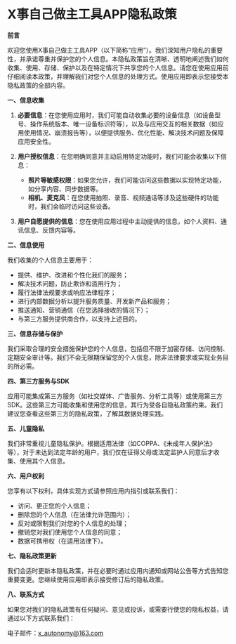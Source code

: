 # X事自己做主工具APP隐私政策

**前言**

欢迎您使用X事自己做主工具APP（以下简称“应用”）。我们深知用户隐私的重要性，并承诺尊重并保护您的个人信息。本隐私政策旨在清晰、透明地阐述我们如何收集、使用、存储、保护以及在特定情况下共享您的个人信息。请您在使用应用前仔细阅读本政策，并理解我们对您个人信息的处理方式。使用应用即表示您接受本隐私政策的全部内容。

**一、信息收集**

1. **必要信息**：在您使用应用时，我们可能自动收集必要的设备信息（如设备型号、操作系统版本、唯一设备标识符等），以及与应用交互的相关数据（如应用使用情况、崩溃报告等），以便提供服务、优化性能、解决技术问题及保障应用安全性。
2. **用户授权信息**：在您明确同意并主动启用特定功能时，我们可能会收集以下信息：

   - **照片等敏感权限**：如果您允许，我们可能访问这些数据以实现特定功能，如分享内容、同步数据等。
   - **相机、麦克风**：在您使用拍照、录音、视频通话等涉及这些硬件的功能时，我们会临时访问这些设备。
3. **用户自愿提供的信息**：您在使用应用过程中主动提供的信息，如个人资料、通讯信息、反馈内容等。

**二、信息使用**

我们收集的个人信息主要用于：

- 提供、维护、改进和个性化我们的服务；
- 解决技术问题，防止欺诈和滥用行为；
- 履行法律法规要求或响应法律程序；
- 进行内部数据分析以提升服务质量、开发新产品和服务；
- 推送通知、营销通信（在您选择接收的情况下）；
- 与第三方服务提供商合作，以支持上述目的。

**三、信息存储与保护**

我们采取合理的安全措施保护您的个人信息，包括但不限于加密存储、访问控制、定期安全审计等。我们不会无限期保留您的个人信息，除非法律要求或实现业务目的所必需。

**四、第三方服务与SDK**

应用可能集成第三方服务（如社交媒体、广告服务、分析工具等）或使用第三方SDK。这些第三方可能收集和使用您的信息，其行为受各自隐私政策约束。我们建议您查看这些第三方的隐私政策，了解其数据处理实践。

**五、儿童隐私**

我们非常重视儿童隐私保护。根据适用法律（如COPPA、《未成年人保护法》等），对于未达到法定年龄的用户，我们仅在征得父母或法定监护人同意后才收集、使用其个人信息。

**六、用户权利**

您享有以下权利，具体实现方式请参照应用内指引或联系我们：

- 访问、更正您的个人信息；
- 删除您的个人信息（在法律允许范围内）；
- 反对或限制我们对您的个人信息的处理；
- 撤销您对我们使用您个人信息的同意；
- 数据可携带权（在适用法律下）。

**七、隐私政策更新**

我们会适时更新本隐私政策，并在必要时通过应用内通知或网站公告等方式告知您重要变更。您继续使用应用即表示接受修订后的隐私政策。

**八、联系方式**

如果您对我们的隐私政策有任何疑问、意见或投诉，或需要行使您的隐私权益，请通过以下方式联系我们：

电子邮件：x_autonomy@163.com
